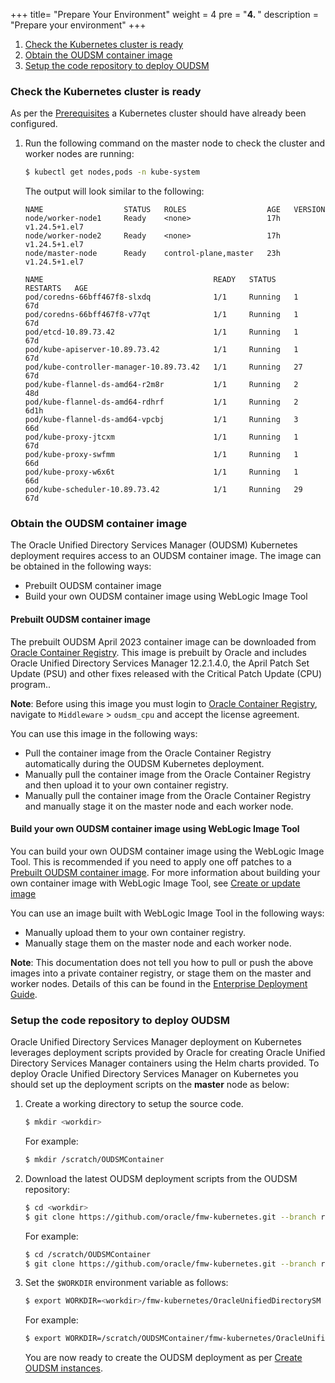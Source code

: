 +++
title=  "Prepare Your Environment"
weight = 4
pre = "<b>4. </b>"
description = "Prepare your environment"
+++


1. [Check the Kubernetes cluster is ready](#check-the-kubernetes-cluster-is-ready)
1. [Obtain the OUDSM container image](#obtain-the-oudsm-container-image)
1. [Setup the code repository to deploy OUDSM](#setup-the-code-repository-to-deploy-oudsm)


### Check the Kubernetes cluster is ready

As per the [Prerequisites](../prerequisites/#system-requirements-for-oracle-unified-directory-services-manager-on-kubernetes) a Kubernetes cluster should have already been configured.

1. Run the following command on the master node to check the cluster and worker nodes are running:

   ```bash
   $ kubectl get nodes,pods -n kube-system
   ```

   The output will look similar to the following:

   ```
   NAME                  STATUS   ROLES                  AGE   VERSION
   node/worker-node1     Ready    <none>                 17h   v1.24.5+1.el7
   node/worker-node2     Ready    <none>                 17h   v1.24.5+1.el7
   node/master-node      Ready    control-plane,master   23h   v1.24.5+1.el7

   NAME                                      READY   STATUS    RESTARTS   AGE
   pod/coredns-66bff467f8-slxdq              1/1     Running   1          67d
   pod/coredns-66bff467f8-v77qt              1/1     Running   1          67d
   pod/etcd-10.89.73.42                      1/1     Running   1          67d
   pod/kube-apiserver-10.89.73.42            1/1     Running   1          67d
   pod/kube-controller-manager-10.89.73.42   1/1     Running   27         67d
   pod/kube-flannel-ds-amd64-r2m8r           1/1     Running   2          48d
   pod/kube-flannel-ds-amd64-rdhrf           1/1     Running   2          6d1h
   pod/kube-flannel-ds-amd64-vpcbj           1/1     Running   3          66d
   pod/kube-proxy-jtcxm                      1/1     Running   1          67d
   pod/kube-proxy-swfmm                      1/1     Running   1          66d
   pod/kube-proxy-w6x6t                      1/1     Running   1          66d
   pod/kube-scheduler-10.89.73.42            1/1     Running   29         67d
   ```

### Obtain the OUDSM container image

The Oracle Unified Directory Services Manager (OUDSM) Kubernetes deployment requires access to an OUDSM container image. The image can be obtained in the following ways:

- Prebuilt OUDSM container image
- Build your own OUDSM container image using WebLogic Image Tool

#### Prebuilt OUDSM container image


The prebuilt OUDSM April 2023 container image can be downloaded from [Oracle Container Registry](https://container-registry.oracle.com). This image is prebuilt by Oracle and includes Oracle Unified Directory Services Manager 12.2.1.4.0, the April Patch Set Update (PSU) and other fixes released with the Critical Patch Update (CPU) program.. 

**Note**: Before using this image you must login to [Oracle Container Registry](https://container-registry.oracle.com), navigate to `Middleware` > `oudsm_cpu` and accept the license agreement.

You can use this image in the following ways:

- Pull the container image from the Oracle Container Registry automatically during the OUDSM Kubernetes deployment.
- Manually pull the container image from the Oracle Container Registry and then upload it to your own container registry.
- Manually pull the container image from the Oracle Container Registry and manually stage it on the master node and each worker node.

#### Build your own OUDSM container image using WebLogic Image Tool

You can build your own OUDSM container image using the WebLogic Image Tool. This is recommended if you need to apply one off patches to a [Prebuilt OUDSM container image](#prebuilt-oudsm-container-image). For more information about building your own container image with WebLogic Image Tool, see [Create or update image](../create-or-update-image/)

You can use an image built with WebLogic Image Tool in the following ways:

- Manually upload them to your own container registry.
- Manually stage them on the master node and each worker node.

**Note**: This documentation does not tell you how to pull or push the above images into a private container registry, or stage them on the master and worker nodes. Details of this can be found in the [Enterprise Deployment Guide](https://docs.oracle.com/en/middleware/fusion-middleware/12.2.1.4/ikedg/procuring-software-enterprise-deployment.html).


### Setup the code repository to deploy OUDSM

Oracle Unified Directory Services Manager deployment on Kubernetes leverages deployment scripts provided by Oracle for creating Oracle Unified Directory Services Manager containers using the Helm charts provided.  To deploy Oracle Unified Directory Services Manager on Kubernetes you should set up the deployment scripts on the **master** node as below:

1. Create a working directory to setup the source code.

   ```bash
   $ mkdir <workdir>
   ```

   For example:

   ```bash
   $ mkdir /scratch/OUDSMContainer
   ```

1. Download the latest OUDSM deployment scripts from the OUDSM repository:

   ```bash
   $ cd <workdir>
   $ git clone https://github.com/oracle/fmw-kubernetes.git --branch release/23.3.1
   ```
   
   For example:
   
   ```bash
   $ cd /scratch/OUDSMContainer
   $ git clone https://github.com/oracle/fmw-kubernetes.git --branch release/23.3.1
   ```

1. Set the `$WORKDIR` environment variable as follows:

   ```bash
   $ export WORKDIR=<workdir>/fmw-kubernetes/OracleUnifiedDirectorySM
   ```
   
   For example:

   ```bash
   $ export WORKDIR=/scratch/OUDSMContainer/fmw-kubernetes/OracleUnifiedDirectorySM
   ```

   You are now ready to create the OUDSM deployment as per [Create OUDSM instances](../create-oudsm-instances).










